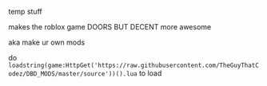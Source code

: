 temp stuff

makes the roblox game DOORS BUT DECENT more awesome

aka make ur own mods



do ```loadstring(game:HttpGet('https://raw.githubusercontent.com/TheGuyThatCodez/DBD_MODS/master/source'))().lua``` to load
